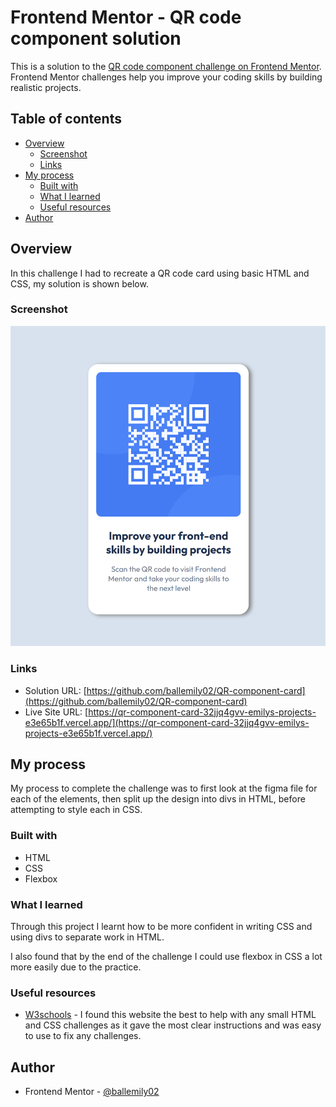 # Frontend Mentor - QR code component solution

This is a solution to the [QR code component challenge on Frontend Mentor](https://www.frontendmentor.io/challenges/qr-code-component-iux_sIO_H). Frontend Mentor challenges help you improve your coding skills by building realistic projects. 

## Table of contents

- [Overview](#overview)
  - [Screenshot](#screenshot)
  - [Links](#links)
- [My process](#my-process)
  - [Built with](#built-with)
  - [What I learned](#what-i-learned)
  - [Useful resources](#useful-resources)
- [Author](#author)

## Overview
In this challenge I had to recreate a QR code card using basic HTML and CSS, my solution is shown below.

### Screenshot

![](/image.png)

### Links

- Solution URL: [https://github.com/ballemily02/QR-component-card](https://github.com/ballemily02/QR-component-card)
- Live Site URL: [https://qr-component-card-32jjq4gvv-emilys-projects-e3e65b1f.vercel.app/](https://qr-component-card-32jjq4gvv-emilys-projects-e3e65b1f.vercel.app/)

## My process
My process to complete the challenge was to first look at the figma file for each of the elements, then split up the design into divs in HTML, before attempting to style each in CSS.

### Built with

- HTML
- CSS
- Flexbox

### What I learned

Through this project I learnt how to be more confident in writing CSS and using divs to separate work in HTML.

I also found that by the end of the challenge I could use flexbox in CSS a lot more easily due to the practice.

### Useful resources

- [W3schools](https://www.w3schools.com/html/default.asp) - I found this website the best to help with any small HTML and CSS challenges as it gave the most clear instructions and was easy to use to fix any challenges.

## Author

- Frontend Mentor - [@ballemily02](https://www.frontendmentor.io/profile/ballemily02)


